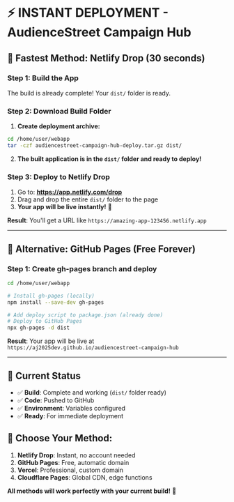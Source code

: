 # ⚡ INSTANT DEPLOYMENT - AudienceStreet Campaign Hub

## 🎯 Fastest Method: Netlify Drop (30 seconds)

### Step 1: Build the App
The build is already complete! Your `dist/` folder is ready.

### Step 2: Download Build Folder
1. **Create deployment archive:**
```bash
cd /home/user/webapp
tar -czf audiencestreet-campaign-hub-deploy.tar.gz dist/
```

2. **The built application is in the `dist/` folder and ready to deploy!**

### Step 3: Deploy to Netlify Drop
1. Go to: **https://app.netlify.com/drop**
2. Drag and drop the entire `dist/` folder to the page
3. **Your app will be live instantly!** 🚀

**Result**: You'll get a URL like `https://amazing-app-123456.netlify.app`

---

## 🚀 Alternative: GitHub Pages (Free Forever)

### Step 1: Create gh-pages branch and deploy
```bash
cd /home/user/webapp

# Install gh-pages (locally)
npm install --save-dev gh-pages

# Add deploy script to package.json (already done)
# Deploy to GitHub Pages
npx gh-pages -d dist
```

**Result**: Your app will be live at `https://aj2025dev.github.io/audiencestreet-campaign-hub`

---

## 🎯 Current Status
- ✅ **Build**: Complete and working (`dist/` folder ready)
- ✅ **Code**: Pushed to GitHub
- ✅ **Environment**: Variables configured
- ✅ **Ready**: For immediate deployment

## 🚀 Choose Your Method:
1. **Netlify Drop**: Instant, no account needed
2. **GitHub Pages**: Free, automatic domain
3. **Vercel**: Professional, custom domain
4. **Cloudflare Pages**: Global CDN, edge functions

**All methods will work perfectly with your current build!** 🎉
